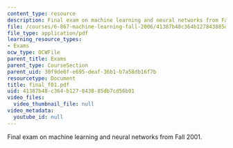 ```yaml
---
content_type: resource
description: Final exam on machine learning and neural networks from Fall 2001.
file: /courses/6-867-machine-learning-fall-2006/41387b48c364b127843885db7cd56b01_final_f01.pdf
file_type: application/pdf
learning_resource_types:
- Exams
ocw_type: OCWFile
parent_title: Exams
parent_type: CourseSection
parent_uid: 30f9de6f-e695-deaf-36b1-b7a58db16f7b
resourcetype: Document
title: final_f01.pdf
uid: 41387b48-c364-b127-8438-85db7cd56b01
video_files:
  video_thumbnail_file: null
video_metadata:
  youtube_id: null
---
```

Final exam on machine learning and neural networks from Fall 2001.

